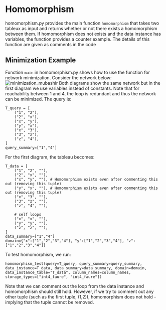 # Homomorphism
homomorphism.py provides the main function `homomorphism` that takes two tableux as input and returns whether or not there exists a homomorphism between them. If homomorphism does not exists and the data instance has variables, the function provides a counter example. The details of this function are given as comments in the code
## Minimization Example
Function `main` in homomorphism.py shows how to use the function for network minimization. Consider the network below:
![minimization_mubashir](https://user-images.githubusercontent.com/61048625/180695608-45a47a19-2883-465e-b190-153b9833d4f1.jpeg)
Both diagrams show the same network but in the first diagram we use variables instead of constants. Note that for reachability between 1 and 4, the loop is redundant and thus the network can be minimized.
The query is:
```
T_query = [
	("1", "2"),
	("2", "x"),
	("x", "y"),
	("y", "x"),
	("x", "3"),
	("3", "z"),
	("z", "4"),
]
query_summary=["1","4"] 
```
For the first diagram, the tableau becomes:
```
T_data = [
	("1", "2", ""),
	("2", "x", ""),
	("x", "y", ""), # Homomorphism exists even after commenting this out (removing this tuple)
	("y", "x", ""), # Homomorphism exists even after commenting this out (removing this tuple)
	("x", "3", ""),
	("3", "z", ""), 
	("z", "4", ""),

	# self loops
	("x", "x", ""),
	("y", "y", ""),
	("z", "z", ""),
]	
data_summary=["1","4"]
domain={"x":["1","2","3","4"], "y":["1","2","3","4"], "z":["1","2","3","4"]}
```
To test homomorphism, we run:

`homomorphism_test(query=T_query, query_summary=query_summary, data_instance=T_data, data_summary=data_summary, domain=domain, data_instance_table="T_data", column_names=column_names, storage_types=["int4_faure", "int4_faure"])`

Note that we can comment out the loop from the data instance and homomorphism should still hold. However, if we try to comment out any other tuple (such as the first tuple, (1,2)), homomorphism does not hold - implying that the tuple cannot be removed.

